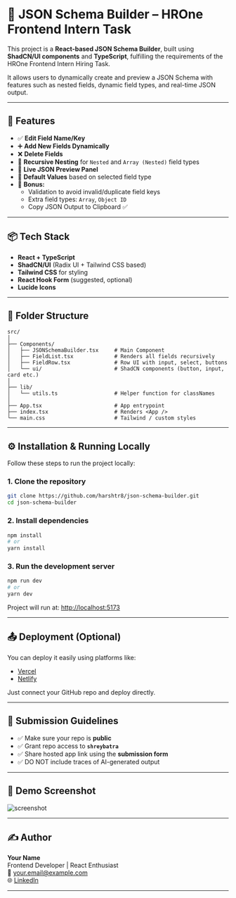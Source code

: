 
# 🧩 JSON Schema Builder – HROne Frontend Intern Task

This project is a **React-based JSON Schema Builder**, built using **ShadCN/UI components** and **TypeScript**, fulfilling the requirements of the HROne Frontend Intern Hiring Task.

It allows users to dynamically create and preview a JSON Schema with features such as nested fields, dynamic field types, and real-time JSON output.

---

## 🚀 Features

- ✅ **Edit Field Name/Key**
- ➕ **Add New Fields Dynamically**
- ❌ **Delete Fields**
- 🔁 **Recursive Nesting** for `Nested` and `Array (Nested)` field types
- 👀 **Live JSON Preview Panel**
- 🧠 **Default Values** based on selected field type
- 🧪 **Bonus:** 
  - Validation to avoid invalid/duplicate field keys
  - Extra field types: `Array`, `Object ID`
  - Copy JSON Output to Clipboard ✅

---

## 📦 Tech Stack

- **React + TypeScript**
- **ShadCN/UI** (Radix UI + Tailwind CSS based)
- **Tailwind CSS** for styling
- **React Hook Form** (suggested, optional)
- **Lucide Icons**

---

## 📁 Folder Structure

```
src/
│
├── Components/
│   ├── JSONSchemaBuilder.tsx     # Main Component
│   ├── FieldList.tsx             # Renders all fields recursively
│   ├── FieldRow.tsx              # Row UI with input, select, buttons
│   └── ui/                       # ShadCN components (button, input, card etc.)
│
├── lib/
│   └── utils.ts                  # Helper function for classNames
│
├── App.tsx                       # App entrypoint
├── index.tsx                     # Renders <App />
└── main.css                      # Tailwind / custom styles
```

---

## ⚙️ Installation & Running Locally

Follow these steps to run the project locally:

### 1. Clone the repository

```bash
git clone https://github.com/harshtr8/json-schema-builder.git
cd json-schema-builder
```

### 2. Install dependencies

```bash
npm install
# or
yarn install
```

### 3. Run the development server

```bash
npm run dev
# or
yarn dev
```

Project will run at: [http://localhost:5173](http://localhost:5173)

---

## 📤 Deployment (Optional)

You can deploy it easily using platforms like:

- [Vercel](https://vercel.com/)
- [Netlify](https://netlify.com/)

Just connect your GitHub repo and deploy directly.

---

## 📎 Submission Guidelines

- ✅ Make sure your repo is **public**
- ✅ Grant repo access to **`shreybatra`**
- ✅ Share hosted app link using the **submission form**
- ✅ DO NOT include traces of AI-generated output

---

## 📸 Demo Screenshot

![screenshot](./screenshot.png) <!-- Optional: Add a preview of the UI -->

---

## ✍️ Author

**Your Name**  
Frontend Developer | React Enthusiast  
📧 your.email@example.com  
🌐 [LinkedIn](https://linkedin.com/in/yourname)

---
